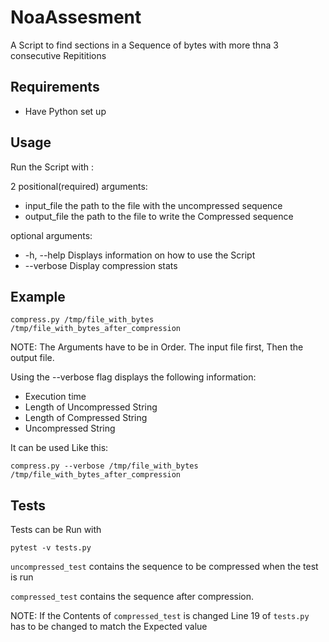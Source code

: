 # NoaAssesment
A Script to find sections in a Sequence of bytes with more thna 3 consecutive Repititions
## Requirements
- Have Python set up


## Usage
Run the Script with :

2 positional(required) arguments:
- input_file   the path to the file with the uncompressed sequence
- output_file  the path to the file to write the Compressed sequence


optional arguments:
  - -h, --help   Displays information on how to use the Script
  - --verbose    Display compression stats

## Example
```
compress.py /tmp/file_with_bytes /tmp/file_with_bytes_after_compression
```

NOTE: The Arguments have to be in Order. The input file first, Then the output file. 

Using the --verbose flag displays the following information:

- Execution time
- Length of Uncompressed String
- Length of Compressed String
- Uncompressed String

It can be used Like this:
```
compress.py --verbose /tmp/file_with_bytes /tmp/file_with_bytes_after_compression

```

## Tests
Tests can be Run with 
```
pytest -v tests.py
```

`uncompressed_test` contains the sequence to be compressed when the test is run

`compressed_test` contains the sequence after compression. 

NOTE:  If the Contents of `compressed_test` is changed Line 19 of `tests.py` has to be changed to match the Expected value